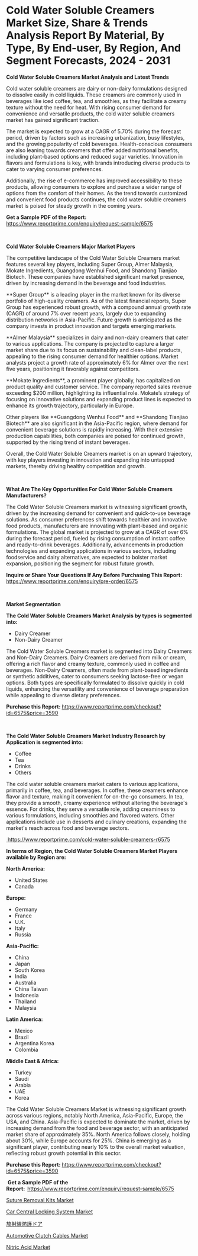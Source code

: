 <p><h1>Cold Water Soluble Creamers Market Size, Share & Trends Analysis Report By Material, By Type, By End-user, By Region, And Segment Forecasts, 2024 - 2031</h1></p><p><strong>Cold Water Soluble Creamers Market Analysis and Latest Trends</strong></p>
<p><p>Cold water soluble creamers are dairy or non-dairy formulations designed to dissolve easily in cold liquids. These creamers are commonly used in beverages like iced coffee, tea, and smoothies, as they facilitate a creamy texture without the need for heat. With rising consumer demand for convenience and versatile products, the cold water soluble creamers market has gained significant traction.</p><p>The market is expected to grow at a CAGR of 5.70% during the forecast period, driven by factors such as increasing urbanization, busy lifestyles, and the growing popularity of cold beverages. Health-conscious consumers are also leaning towards creamers that offer added nutritional benefits, including plant-based options and reduced sugar varieties. Innovation in flavors and formulations is key, with brands introducing diverse products to cater to varying consumer preferences. </p><p>Additionally, the rise of e-commerce has improved accessibility to these products, allowing consumers to explore and purchase a wider range of options from the comfort of their homes. As the trend towards customized and convenient food products continues, the cold water soluble creamers market is poised for steady growth in the coming years.</p></p>
<p><strong>Get a Sample PDF of the Report:&nbsp;</strong> <a href="https://www.reportprime.com/enquiry/request-sample/6575">https://www.reportprime.com/enquiry/request-sample/6575</a></p>
<p>&nbsp;</p>
<p><strong>Cold Water Soluble Creamers Major Market Players</strong></p>
<p><p>The competitive landscape of the Cold Water Soluble Creamers market features several key players, including Super Group, Almer Malaysia, Mokate Ingredients, Guangdong Wenhui Food, and Shandong Tianjiao Biotech. These companies have established significant market presence, driven by increasing demand in the beverage and food industries.</p><p>**Super Group** is a leading player in the market known for its diverse portfolio of high-quality creamers. As of the latest financial reports, Super Group has experienced robust growth, with a compound annual growth rate (CAGR) of around 7% over recent years, largely due to expanding distribution networks in Asia-Pacific. Future growth is anticipated as the company invests in product innovation and targets emerging markets.</p><p>**Almer Malaysia** specializes in dairy and non-dairy creamers that cater to various applications. The company is projected to capture a larger market share due to its focus on sustainability and clean-label products, appealing to the rising consumer demand for healthier options. Market analysts project a growth rate of approximately 6% for Almer over the next five years, positioning it favorably against competitors.</p><p>**Mokate Ingredients**, a prominent player globally, has capitalized on product quality and customer service. The company reported sales revenue exceeding $200 million, highlighting its influential role. Mokate’s strategy of focusing on innovative solutions and expanding product lines is expected to enhance its growth trajectory, particularly in Europe.</p><p>Other players like **Guangdong Wenhui Food** and **Shandong Tianjiao Biotech** are also significant in the Asia-Pacific region, where demand for convenient beverage solutions is rapidly increasing. With their extensive production capabilities, both companies are poised for continued growth, supported by the rising trend of instant beverages.</p><p>Overall, the Cold Water Soluble Creamers market is on an upward trajectory, with key players investing in innovation and expanding into untapped markets, thereby driving healthy competition and growth.</p></p>
<p>&nbsp;</p>
<p><strong>What Are The Key Opportunities For Cold Water Soluble Creamers Manufacturers?</strong></p>
<p><p>The Cold Water Soluble Creamers market is witnessing significant growth, driven by the increasing demand for convenient and quick-to-use beverage solutions. As consumer preferences shift towards healthier and innovative food products, manufacturers are innovating with plant-based and organic formulations. The global market is projected to grow at a CAGR of over 6% during the forecast period, fueled by rising consumption of instant coffee and ready-to-drink beverages. Additionally, advancements in production technologies and expanding applications in various sectors, including foodservice and dairy alternatives, are expected to bolster market expansion, positioning the segment for robust future growth.</p></p>
<p><strong>Inquire or Share Your Questions If Any Before Purchasing This Report:</strong> <a href="https://www.reportprime.com/enquiry/pre-order/6575">https://www.reportprime.com/enquiry/pre-order/6575</a></p>
<p>&nbsp;</p>
<p><strong>Market Segmentation</strong></p>
<p><strong>The Cold Water Soluble Creamers Market Analysis by types is segmented into:</strong></p>
<p><ul><li>Dairy Creamer</li><li>Non-Dairy Creamer</li></ul></p>
<p><p>The Cold Water Soluble Creamers market is segmented into Dairy Creamers and Non-Dairy Creamers. Dairy Creamers are derived from milk or cream, offering a rich flavor and creamy texture, commonly used in coffee and beverages. Non-Dairy Creamers, often made from plant-based ingredients or synthetic additives, cater to consumers seeking lactose-free or vegan options. Both types are specifically formulated to dissolve quickly in cold liquids, enhancing the versatility and convenience of beverage preparation while appealing to diverse dietary preferences.</p></p>
<p><strong>Purchase this Report:&nbsp;</strong><a href="https://www.reportprime.com/checkout?id=6575&price=3590">https://www.reportprime.com/checkout?id=6575&price=3590</a></p>
<p>&nbsp;</p>
<p><strong>The Cold Water Soluble Creamers Market Industry Research by Application is segmented into:</strong></p>
<p><ul><li>Coffee</li><li>Tea</li><li>Drinks</li><li>Others</li></ul></p>
<p><p>The cold water soluble creamers market caters to various applications, primarily in coffee, tea, and beverages. In coffee, these creamers enhance flavor and texture, making it convenient for on-the-go consumers. In tea, they provide a smooth, creamy experience without altering the beverage's essence. For drinks, they serve a versatile role, adding creaminess to various formulations, including smoothies and flavored waters. Other applications include use in desserts and culinary creations, expanding the market's reach across food and beverage sectors.</p></p>
<p><a href="https://www.reportprime.com/cold-water-soluble-creamers-r6575">&nbsp;https://www.reportprime.com/cold-water-soluble-creamers-r6575</a></p>
<p><strong>In terms of Region, the Cold Water Soluble Creamers Market Players available by Region are:</strong></p>
<p>
    <p> <strong> North America: </strong>
        <ul>
            <li>United States</li>
            <li>Canada</li>
        </ul>
        </p> 
    <p> <strong> Europe: </strong>
        <ul>
            <li>Germany</li>
            <li>France</li>
            <li>U.K.</li>
            <li>Italy</li>
            <li>Russia</li>
        </ul>
        </p> 
    <p> <strong> Asia-Pacific: </strong>
        <ul>
            <li>China</li>
            <li>Japan</li>
            <li>South Korea</li>
            <li>India</li>
            <li>Australia</li>
            <li>China Taiwan</li>
            <li>Indonesia</li>
            <li>Thailand</li>
            <li>Malaysia</li>
        </ul>
        </p> 
    <p> <strong> Latin America: </strong>
        <ul>
            <li>Mexico</li>
            <li>Brazil</li>
            <li>Argentina Korea</li>
            <li>Colombia</li>
        </ul>
        </p> 
    <p> <strong> Middle East & Africa: </strong>
        <ul>
            <li>Turkey</li>
            <li>Saudi</li>
            <li>Arabia</li>
            <li>UAE</li>
            <li>Korea</li>
        </ul>
    </p>
    </p>
<p><p>The Cold Water Soluble Creamers Market is witnessing significant growth across various regions, notably North America, Asia-Pacific, Europe, the USA, and China. Asia-Pacific is expected to dominate the market, driven by increasing demand from the food and beverage sector, with an anticipated market share of approximately 35%. North America follows closely, holding about 30%, while Europe accounts for 25%. China is emerging as a significant player, contributing nearly 10% to the overall market valuation, reflecting robust growth potential in this sector.</p></p>
<p><strong>Purchase this Report: </strong><a href="https://www.reportprime.com/checkout?id=6575&price=3590">https://www.reportprime.com/checkout?id=6575&price=3590</a></p>
<p>&nbsp;<strong>Get a Sample PDF of the Report:&nbsp;&nbsp;</strong><a href="https://www.reportprime.com/enquiry/request-sample/6575">https://www.reportprime.com/enquiry/request-sample/6575</a></p>
<p><strong></strong></p>
<p><p><a href="https://medium.com/@emma.white454357/global-suture-removal-kits-industry-analysis-share-growth-trends-and-forecast-2024-to-2031-a21c5a792b19">Suture Removal Kits Market</a></p><p><a href="https://issuu.com/reportprime-2/docs/car-central-locking-system-market-s_2889de2bf3b3ef">Car Central Locking System Market</a></p><p><a href="https://medium.com/@isnamukti10_96948/%E6%94%BE%E5%B0%84%E7%B7%9A%E9%98%B2%E8%AD%B7%E3%83%89%E3%82%A2%E5%B8%82%E5%A0%B4%E3%81%AE%E3%83%88%E3%83%AC%E3%83%B3%E3%83%89%E3%81%A8%E5%B8%82%E5%A0%B4%E6%88%90%E9%95%B7%E3%81%AE%E8%A6%8B%E9%80%9A%E3%81%97-2024-2031-5a59917d49cd">放射線防護ドア</a></p><p><a href="https://issuu.com/reportprime-2/docs/automotive-clutch-cables-market-siz_b206cb4d950591">Automotive Clutch Cables Market</a></p><p><a href="https://www.linkedin.com/pulse/nitric-acid-market-outlook-complete-industry-analysis-2024-2031-brvwc?trackingId=T2F8xervQOKxetxvq0YhyA%3D%3D">Nitric Acid Market</a></p></p>